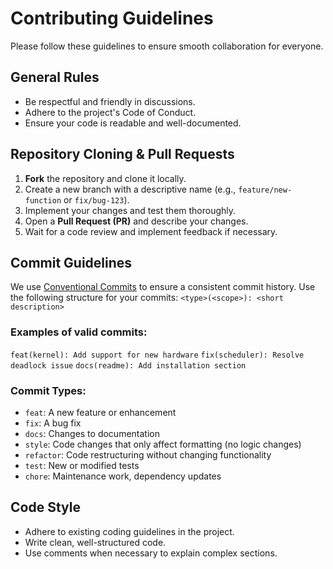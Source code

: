 # Contributing Guidelines

Please follow these guidelines to ensure smooth collaboration for everyone.

## General Rules

- Be respectful and friendly in discussions.
- Adhere to the project's Code of Conduct.
- Ensure your code is readable and well-documented.

## Repository Cloning & Pull Requests

1. **Fork** the repository and clone it locally.
2. Create a new branch with a descriptive name (e.g., `feature/new-function` or `fix/bug-123`).
3. Implement your changes and test them thoroughly.
4. Open a **Pull Request (PR)** and describe your changes.
5. Wait for a code review and implement feedback if necessary.

## Commit Guidelines

We use [Conventional Commits](https://www.conventionalcommits.org/) to ensure a consistent commit history.
Use the following structure for your commits:
`<type>(<scope>): <short description>`

### **Examples of valid commits**:

`feat(kernel): Add support for new hardware`
`fix(scheduler): Resolve deadlock issue`
`docs(readme): Add installation section`

### **Commit Types**:

- `feat`: A new feature or enhancement
- `fix`: A bug fix
- `docs`: Changes to documentation
- `style`: Code changes that only affect formatting (no logic changes)
- `refactor`: Code restructuring without changing functionality
- `test`: New or modified tests
- `chore`: Maintenance work, dependency updates

## Code Style

- Adhere to existing coding guidelines in the project.
- Write clean, well-structured code.
- Use comments when necessary to explain complex sections.
